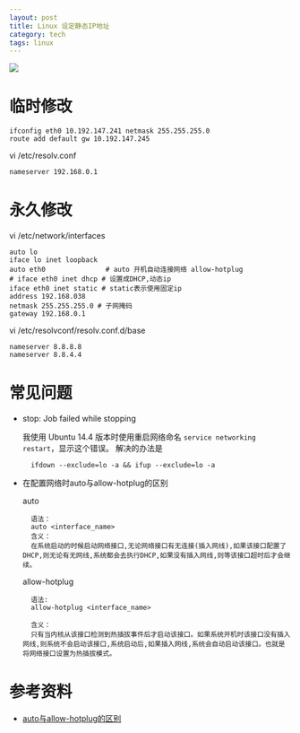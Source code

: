 ```yaml
---
layout: post
title: Linux 设定静态IP地址
category: tech
tags: linux
---
```


![](https://cdn.kelu.org/blog/tags/linux.jpg)

# 临时修改

    ifconfig eth0 10.192.147.241 netmask 255.255.255.0
    route add default gw 10.192.147.245

vi /etc/resolv.conf

    nameserver 192.168.0.1

# 永久修改

vi /etc/network/interfaces

    auto lo
    iface lo inet loopback
    auto eth0               # auto 开机自动连接网络 allow-hotplug 
    # iface eth0 inet dhcp # 设置成DHCP,动态ip
    iface eth0 inet static # static表示使用固定ip
    address 192.168.038
    netmask 255.255.255.0 # 子网掩码
    gateway 192.168.0.1

vi /etc/resolvconf/resolv.conf.d/base
    
    nameserver 8.8.8.8
    nameserver 8.8.4.4

# 常见问题

* stop: Job failed while stopping

    我使用 Ubuntu 14.4 版本时使用重启网络命名 `service networking restart`，显示这个错误。
    解决的办法是
        
        ifdown --exclude=lo -a && ifup --exclude=lo -a
        
* 在配置网络时auto与allow-hotplug的区别

    auto

        语法：
        auto <interface_name>
        含义：
        在系统启动的时候启动网络接口,无论网络接口有无连接(插入网线),如果该接口配置了DHCP,则无论有无网线,系统都会去执行DHCP,如果没有插入网线,则等该接口超时后才会继续。

    allow-hotplug

        语法:
        allow-hotplug <interface_name>

        含义：
        只有当内核从该接口检测到热插拔事件后才启动该接口。如果系统开机时该接口没有插入网线,则系统不会启动该接口,系统启动后,如果插入网线,系统会自动启动该接口。也就是将网络接口设置为热插拔模式。
    
# 参考资料

* [auto与allow-hotplug的区别](http://openwares.net/linux/interfaces_auto_allow-hotplug.html)
